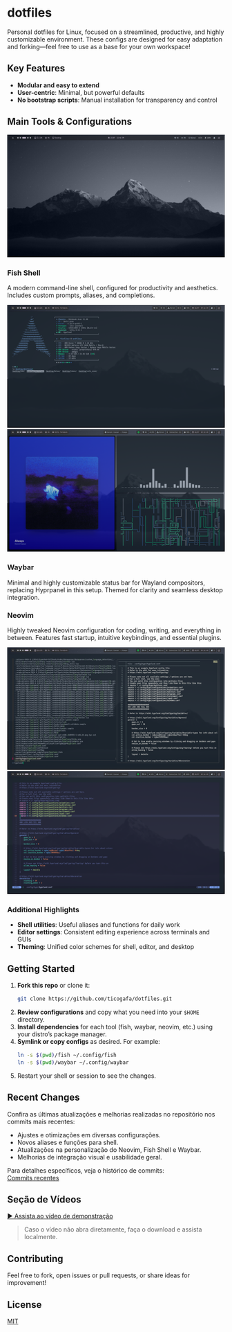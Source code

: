 # dotfiles

Personal dotfiles for Linux, focused on a streamlined, productive, and highly customizable environment. These configs are designed for easy adaptation and forking—feel free to use as a base for your own workspace!

## Key Features

- **Modular and easy to extend**
- **User-centric**: Minimal, but powerful defaults
- **No bootstrap scripts**: Manual installation for transparency and control

## Main Tools & Configurations

![Desktop Screenshot](screenshots/desktop.png)

### Fish Shell

A modern command-line shell, configured for productivity and aesthetics. Includes custom prompts, aliases, and completions.

![Fish Shell Screenshot](screenshots/fish.png)
![Fish Shell Screenshot](screenshots/fish-1.png)

### Waybar

Minimal and highly customizable status bar for Wayland compositors, replacing Hyprpanel in this setup. Themed for clarity and seamless desktop integration.

<!-- Adicione as novas imagens da Waybar aqui depois -->
<!-- Exemplo:
![Waybar Screenshot](screenshots/waybar.png)
![Waybar Screenshot](screenshots/waybar-1.png)
-->

### Neovim

Highly tweaked Neovim configuration for coding, writing, and everything in between. Features fast startup, intuitive keybindings, and essential plugins.

![Neovim Screenshot](screenshots/nvim.png)
![Neovim Screenshot](screenshots/nvim-1.png)

### Additional Highlights

- **Shell utilities**: Useful aliases and functions for daily work
- **Editor settings**: Consistent editing experience across terminals and GUIs
- **Theming**: Unified color schemes for shell, editor, and desktop

## Getting Started

1. **Fork this repo** or clone it:
    ```bash
    git clone https://github.com/ticogafa/dotfiles.git
    ```
2. **Review configurations** and copy what you need into your `$HOME` directory.
3. **Install dependencies** for each tool (fish, waybar, neovim, etc.) using your distro’s package manager.
4. **Symlink or copy configs** as desired. For example:
    ```bash
    ln -s $(pwd)/fish ~/.config/fish
    ln -s $(pwd)/waybar ~/.config/waybar
    ```
5. Restart your shell or session to see the changes.

## Recent Changes

Confira as últimas atualizações e melhorias realizadas no repositório nos commits mais recentes:

- Ajustes e otimizações em diversas configurações.
- Novos aliases e funções para shell.
- Atualizações na personalização do Neovim, Fish Shell e Waybar.
- Melhorias de integração visual e usabilidade geral.

Para detalhes específicos, veja o histórico de commits:  
[Commits recentes](https://github.com/ticogafa/dotfiles/commits/main)

## Seção de Vídeos

[▶️ Assista ao vídeo de demonstração](video/2025-07-25%2008-55-40.mp4)

> Caso o vídeo não abra diretamente, faça o download e assista localmente.

## Contributing

Feel free to fork, open issues or pull requests, or share ideas for improvement!

## License

[MIT](LICENSE)
